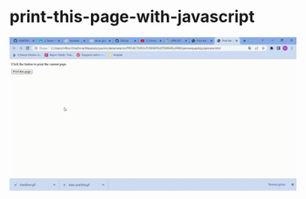 # print-this-page-with-javascript

<img src = "https://github.com/MFKORKMAZ42/print-this-page-with-javascript/blob/master/print%20this%20page.gif"/>

